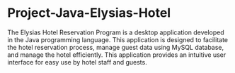 # Project-Java-Elysias-Hotel


The Elysias Hotel Reservation Program is a desktop application developed in the Java programming language. This application is designed to facilitate the hotel reservation process, manage guest data using MySQL database, and manage the hotel efficiently. 
This application provides an intuitive user interface for easy use by hotel staff and guests.
